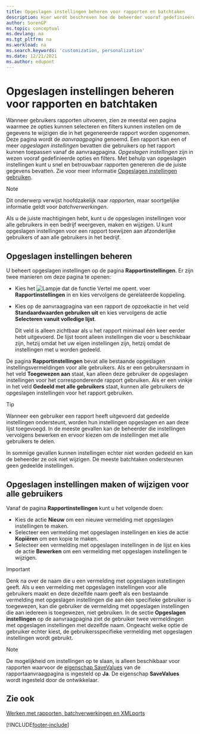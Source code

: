 ```yaml
---
title: Opgeslagen instellingen beheren voor rapporten en batchtaken
description: Hier wordt beschreven hoe de beheerder vooraf gedefinieerde opties en filters voor een rapport kan instellen en deze instellingen kan delen met een of alle gebruikers.
author: SorenGP
ms.topic: conceptual
ms.devlang: na
ms.tgt_pltfrm: na
ms.workload: na
ms.search.keywords: 'customization, personalization'
ms.date: 12/21/2021
ms.author: edupont
---
```

# <a name="manage-saved-settings-for-reports-and-batch-jobs"></a><a name="manage-saved-settings-for-reports-and-batch-jobs"></a>Opgeslagen instellingen beheren voor rapporten en batchtaken

Wanneer gebruikers rapporten uitvoeren, zien ze meestal een pagina waarmee ze opties kunnen selecteren en filters kunnen instellen om de gegevens te wijzigen die in het gegenereerde rapport worden opgenomen. Deze pagina wordt de *aanvraagpagina* genoemd. Een rapport kan een of meer *opgeslagen instellingen* bevatten die gebruikers op het rapport kunnen toepassen vanaf de aanvraagpagina. *Opgeslagen instellingen* zijn in wezen vooraf gedefinieerde opties en filters. Met behulp van opgeslagen instellingen kunt u snel en betrouwbaar rapporten genereren die de juiste gegevens bevatten. Zie voor meer informatie [Opgeslagen instellingen gebruiken](ui-work-report.md#SavedSettings).

> [!NOTE]
> Dit onderwerp verwijst hoofdzakelijk naar *rapporten*, maar soortgelijke informatie geldt voor *batchverwerkingen*.

Als u de juiste machtigingen hebt, kunt u de opgeslagen instellingen voor alle gebruikers in een bedrijf weergeven, maken en wijzigen. U kunt opgeslagen instellingen voor een rapport toewijzen aan afzonderlijke gebruikers of aan alle gebruikers in het bedrijf.

## <a name="manage-saved-settings"></a><a name="manage-saved-settings"></a>Opgeslagen instellingen beheren

U beheert opgeslagen instellingen op de pagina **Rapportinstellingen**. Er zijn twee manieren om deze pagina te openen:

- Kies het ![Lampje dat de functie Vertel me opent.](media/ui-search/search_small.png "Vertel me wat u wilt doen") voer **Rapportinstellingen** in en kies vervolgens de gerelateerde koppeling.
- Kies op de aanvraagpagina van een rapport de opzoekactie in het veld **Standaardwaarden gebruiken uit** en kies vervolgens de actie **Selecteren vanuit volledige lijst**.

    Dit veld is alleen zichtbaar als u het rapport minimaal één keer eerder hebt uitgevoerd. De lijst toont alleen instellingen die voor u beschikbaar zijn, hetzij omdat het uw eigen instellingen zijn, hetzij omdat de instellingen met u worden gedeeld.

De pagina **Rapportinstellingen** bevat alle bestaande opgeslagen instellingsvermeldingen voor alle gebruikers. Als er een gebruikersnaam in het veld **Toegewezen aan** staat, kan alleen deze gebruiker de opgeslagen instellingen voor het corresponderende rapport gebruiken. Als er een vinkje in het veld **Gedeeld met alle gebruikers** staat, kunnen alle gebruikers de opgeslagen instellingen voor het rapport gebruiken.  

> [!TIP]
> Wanneer een gebruiker een rapport heeft uitgevoerd dat gedeelde instellingen ondersteunt, worden hun instellingen opgeslagen en aan deze lijst toegevoegd. In de meeste gevallen kan de beheerder die instellingen vervolgens bewerken en ervoor kiezen om de instellingen met alle gebruikers te delen.
>
> In sommige gevallen kunnen instellingen echter niet worden gedeeld en kan de beheerder ze ook niet wijzigen. De meeste batchtaken ondersteunen geen gedeelde instellingen.  

## <a name="create-or-modify-saved-settings-for-all-users"></a><a name="create-or-modify-saved-settings-for-all-users"></a>Opgeslagen instellingen maken of wijzigen voor alle gebruikers

Vanaf de pagina **Rapportinstellingen** kunt u het volgende doen:

- Kies de actie **Nieuw** om een nieuwe vermelding met opgeslagen instellingen te maken.
- Selecteer een vermelding met opgeslagen instellingen en kies de actie **Kopiëren** om een kopie te maken.
- Selecteer een vermelding met opgeslagen instellingen in de lijst en kies de actie **Bewerken** om een vermelding met opgeslagen instellingen te wijzigen.

> [!Important]
> Denk na over de naam die u een vermelding met opgeslagen instellingen geeft. Als u een vermelding met opgeslagen instellingen voor alle gebruikers maakt en deze dezelfde naam geeft als een bestaande vermelding met opgeslagen instellingen die aan één specifieke gebruiker is toegewezen, kan die gebruiker de vermelding met opgeslagen instellingen die aan iedereen is toegewezen, niet gebruiken.  In de sectie **Opgeslagen instellingen** op de aanvraagpagina ziet de gebruiker twee vermeldingen met opgeslagen instellingen met dezelfde naam. Ongeacht welke optie de gebruiker echter kiest, de gebruikersspecifieke vermelding met opgeslagen instellingen wordt gebruikt.

> [!NOTE]
> De mogelijkheid om instellingen op te slaan, is alleen beschikbaar voor rapporten waarvoor de [eigenschap SaveValues](/dynamics365/business-central/dev-itpro/developer/properties/devenv-savevalues-property) van de rapportaanvraagpagina is ingesteld op **Ja**. De eigenschap **SaveValues** wordt ingesteld door de ontwikkelaar.  

## <a name="see-also"></a><a name="see-also"></a>Zie ook

[Werken met rapporten, batchverwerkingen en XMLports](ui-work-report.md)  


[!INCLUDE[footer-include](includes/footer-banner.md)]
